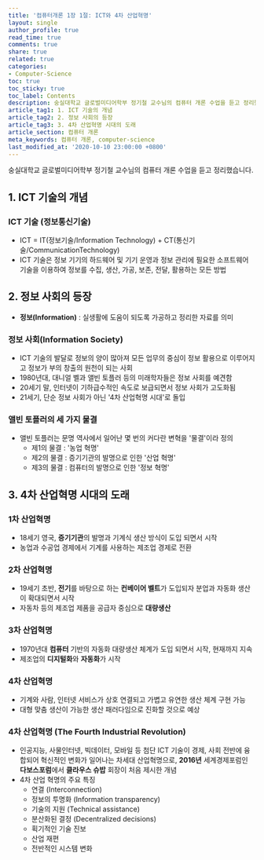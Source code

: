 ```yaml
---
title: '컴퓨터개론 1장 1절: ICT와 4차 산업혁명'
layout: single
author_profile: true
read_time: true
comments: true
share: true
related: true
categories:
- Computer-Science
toc: true
toc_sticky: true
toc_label: Contents
description: 숭실대학교 글로벌미디어학부 정기철 교수님의 컴퓨터 개론 수업을 듣고 정리했습니다.
article_tag1: 1. ICT 기술의 개념
article_tag2: 2. 정보 사회의 등장
article_tag3: 3. 4차 산업혁명 시대의 도래
article_section: 컴퓨터 개론
meta_keywords: 컴퓨터 개론, computer-science
last_modified_at: '2020-10-10 23:00:00 +0800'
---
```


숭실대학교 글로벌미디어학부 정기철 교수님의 컴퓨터 개론 수업을 듣고 정리했습니다.

## 1. ICT 기술의 개념
### **ICT 기술 (정보통신기술)** 
- ICT = IT(정보기술/Information Technology) + CT(통신기술/CommunicationTechnology)
- ICT 기술은 정보 기기의 하드웨어 및 기기 운영과 정보 관리에 필요한 소프트웨어 기술을 이용하여 정보를 수집, 생산, 가공, 보존, 전달, 활용하는 모든 방법

## 2. 정보 사회의 등장
- **정보(Information)** : 실생활에 도움이 되도록 가공하고 정리한 자료를 의미
### **정보 사회(Information Society)** 
  - ICT 기술의 발달로 정보의 양이 많아져 모든 업무의 중심이 정보 활용으로 이루어지고 정보가 부의 창출의 원천이 되는 사회
  - 1980년대, 대니얼 벨과 앨빈 토플러 등의 미래학자들은 정보 사회를 예견함
  - 20세기 말, 인터넷이 기하급수적인 속도로 보급되면서 정보 사회가 고도화됨
  - 21세기, 단순 정보 사회가 아닌 '4차 산업혁명 시대'로 돌입
### **앨빈 토플러의 세 가지 물결**
  - 앨빈 토플러는 문명 역사에서 일어난 몇 번의 커다란 변혁을 '물결'이라 정의
    - 제1의 물결 : '농업 혁명'
    - 제2의 물결 : 증기기관의 발명으로 인한 '산업 혁명'
    - 제3의 물결 : 컴퓨터의 발명으로 인한 '정보 혁명'

## 3. 4차 산업혁명 시대의 도래
### 1차 산업혁명
  - 18세기 영국, **증기기관**의 발명과 기계식 생산 방식이 도입 되면서 시작
  - 농업과 수공업 경제에서 기계를 사용하는 제조업 경제로 전환
### 2차 산업혁명
  - 19세기 초반, **전기**를 바탕으로 하는 **컨베이어 벨트**가 도입되자 분업과 자동화 생산이 확대되면서 시작
  - 자동차 등의 제조업 제품을 공급자 중심으로 **대량생산**
### 3차 산업혁명
  - 1970년대 **컴퓨터** 기반의 자동화 대량생산 체계가 도입 되면서 시작, 현재까지 지속
  - 제조업의 **디지털화**와 **자동화**가 시작
### 4차 산업혁명
  - 기계와 사람, 인터넷 서비스가 상호 연결되고 가볍고 유연한 생산 체계 구현 가능
  - 대형 맞춤 생산이 가능한 생산 패러다임으로 진화할 것으로 예상

### **4차 산업혁명 (The Fourth Industrial Revolution)**
  - 인공지능, 사물인터넷, 빅데이터, 모바일 등 첨단 ICT 기술이 경제, 사회 전반에 융합되어 혁신적인 변화가 일어나는 차세대 산업혁명으로, **2016년** 세계경제포럼인 **다보스포럼**에서 **클라우스 슈밥** 회장이 처음 제시한 개념
  - 4차 산업 혁명의 주요 특징
    - 연결 (Interconnection)
    - 정보의 투명화 (Information transparency)
    - 기술의 지원 (Technical assistance)
    - 분산화된 결정 (Decentralized decisions)
    - 획기적인 기술 진보
    - 산업 재편
    - 전반적인 시스템 변화
